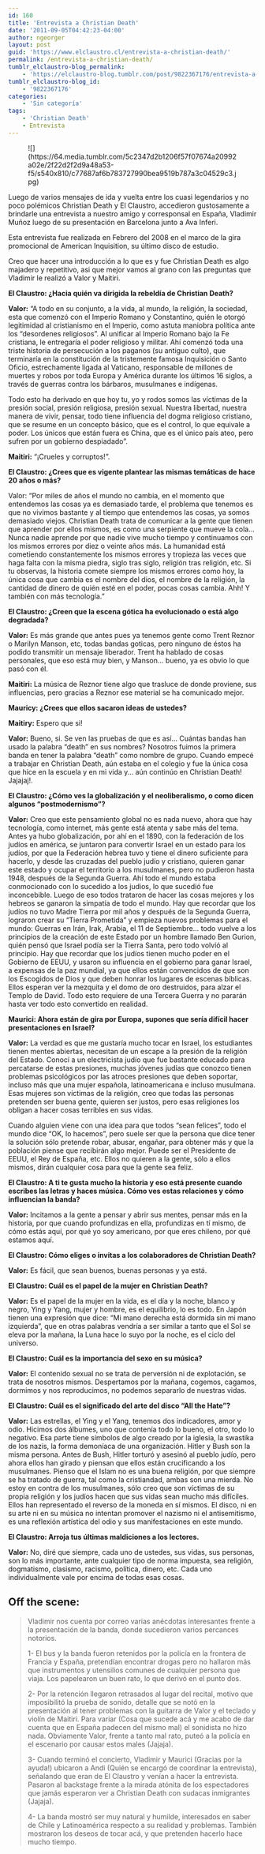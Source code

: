 ```yaml
---
id: 160
title: 'Entrevista a Christian Death'
date: '2011-09-05T04:42:23-04:00'
author: ngeorger
layout: post
guid: 'https://www.elclaustro.cl/entrevista-a-christian-death/'
permalink: /entrevista-a-christian-death/
tumblr_elclaustro-blog_permalink:
    - 'https://elclaustro-blog.tumblr.com/post/9822367176/entrevista-a-christian-death'
tumblr_elclaustro-blog_id:
    - '9822367176'
categories:
    - 'Sin categoría'
tags:
    - 'Christian Death'
    - Entrevista
---
```


<figure class="tmblr-full" data-orig-height="333" data-orig-width="500">![](https://64.media.tumblr.com/5c2347d2b1206f57f07674a20992a02e/2f22d2f2d9a48a53-f5/s540x810/c77687af6b783727990bea9519b787a3c04529c3.jpg)</figure>

Luego de varios mensajes de ida y vuelta entre los cuasi legendarios y no poco polémicos Christian Death y El Claustro, accedieron gustosamente a brindarle una entrevista a nuestro amigo y corresponsal en España, Vladimir Muñoz luego de su presentación en Barcelona junto a Ava Inferi.

Esta entrevista fue realizada en Febrero del 2008 en el marco de la gira promocional de American Inquisition, su último disco de estudio.

Creo que hacer una introducción a lo que es y fue Christian Death es algo majadero y repetitivo, asi que mejor vamos al grano con las preguntas que Vladimir le realizó a Valor y Maitiri.

**El Claustro: ¿Hacia quién va dirigida la rebeldía de Christian Death?**

**Valor:** “A todo en su conjunto, a la vida, al mundo, la religión, la sociedad, esta que comenzó con el Imperio Romano y Constantino, quién le otorgó legitimidad al cristianismo en el Imperio, como astuta maniobra política ante los “desordenes religiosos”. Al unificar al Imperio Romano bajo la Fe cristiana, le entregaría el poder religioso y militar. Ahí comenzó toda una triste historia de persecución a los paganos (su antiguo culto), que terminaría en la constitución de la tristemente famosa Inquisición o Santo Oficio, estrechamente ligada al Vaticano, responsable de millones de muertes y robos por toda Europa y América durante los últimos 16 siglos, a través de guerras contra los bárbaros, musulmanes e indígenas.

Todo esto ha derivado en que hoy tu, yo y rodos somos las víctimas de la presión social, presión religiosa, presión sexual. Nuestra libertad, nuestra manera de vivir, pensar, todo tiene influencia del dogma religioso cristiano, que se resume en un concepto básico, que es el control, lo que equivale a poder. Los únicos que están fuera es China, que es el único país ateo, pero sufren por un gobierno despiadado”.

**Maitiri:** “¡Crueles y corruptos!”.

**El Claustro: ¿Crees que es vigente plantear las mismas temáticas de hace 20 años o más?**

Valor: “Por miles de años el mundo no cambia, en el momento que entendemos las cosas ya es demasiado tarde, el problema que tenemos es que no vivimos bastante y al tiempo que entendemos las cosas, ya somos demasiado viejos. Christian Death trata de comunicar a la gente que tienen que aprender por ellos mismos, es como una serpiente que mueve la cola… Nunca nadie aprende por que nadie vive mucho tiempo y continuamos con los mismos errores por diez o veinte años más. La humanidad está cometiendo constantemente los mismos errores y tropieza las veces que haga falta con la misma piedra, siglo tras siglo, religión tras religión, etc. Si tu observas, la historia comete siempre los mismos errores como hoy, la única cosa que cambia es el nombre del dios, el nombre de la religión, la cantidad de dinero de quién esté en el poder, pocas cosas cambia. Ahh! Y también con más tecnología.”

**El Claustro: ¿Creen que la escena gótica ha evolucionado o está algo degradada?**

**Valor:** Es más grande que antes pues ya tenemos gente como Trent Reznor o Marilyn Manson, etc, todas bandas goticas, pero ninguno de éstos ha podido transmitir un mensaje liberador. Trent ha hablado de cosas personales, que eso está muy bien, y Manson… bueno, ya es obvio lo que pasó con él.

**Maitiri:** La música de Reznor tiene algo que trasluce de donde proviene, sus influencias, pero gracias a Reznor ese material se ha comunicado mejor.

**Mauricy: ¿Crees que ellos sacaron ideas de ustedes?**

**Maitiry:** Espero que si!

**Valor:** Bueno, si. Se ven las pruebas de que es así… Cuántas bandas han usado la palabra “death” en sus nombres? Nosotros fuimos la primera banda en tener la palabra “death” como nombre de grupo. Cuando empecé a trabajar en Christian Death, aún estaba en el colegio y fue la única cosa que hice en la escuela y en mi vida y… aún continúo en Christian Death! Jajajaj!.

**El Claustro: ¿Cómo ves la globalización y el neoliberalismo, o como dicen algunos “postmodernismo”?**

**Valor:** Creo que este pensamiento global no es nada nuevo, ahora que hay tecnología, como internet, más gente está atenta y sabe más del tema. Antes ya hubo globalización, por ahí en el 1890, con la federación de los judíos en américa, se juntaron para convertir Israel en un estado para los judíos, por que la Federación hebrea tuvo y tiene el dinero suficiente para hacerlo, y desde las cruzadas del pueblo judío y cristiano, quieren ganar este estado y ocupar el territorio a los musulmanes, pero no pudieron hasta 1948, después de la Segunda Guerra. Ahí todo el mundo estaba conmocionado con lo sucedido a los judios, lo que sucedió fue inconcebible. Luego de eso todos trataron de hacer las cosas mejores y los hebreos se ganaron la simpatía de todo el mundo. Hay que recordar que los judíos no tuvo Madre Tierra por mil años y después de la Segunda Guerra, lograron crear su “Tierra Prometida” y empieza nuevos problemas para el mundo: Guerras en Irán, Irak, Arabia, el 11 de Septiembre… todo vuelve a los principios de la creación de este Estado por un hombre llamado Ben Gurion, quién pensó que Israel podía ser la Tierra Santa, pero todo volvió al principio. Hay que recordar que los judíos tienen mucho poder en el Gobierno de EEUU, y usaron su influencia en el gobierno para ganar Israel, a expensas de la paz mundial, ya que ellos están convencidos de que son los Escogidos de Dios y que deben honrar los lugares de escenas bíblicas. Ellos esperan ver la mezquita y el domo de oro destruidos, para alzar el Templo de David. Todo esto requiere de una Tercera Guerra y no pararán hasta ver todo esto convertido en realidad.

**Maurici: Ahora están de gira por Europa, supones que sería difícil hacer presentaciones en Israel?**

**Valor:** La verdad es que me gustaría mucho tocar en Israel, los estudiantes tienen mentes abiertas, necesitan de un escape a la presión de la religión del Estado. Conocí a un electricista judío que fue bastante educado para percatarse de estas presiones, muchas jóvenes judías que conozco tienen problemas psicológicos por las atroces presiones que deben soportar, incluso más que una mujer española, latinoamericana e incluso musulmana. Esas mujeres son víctimas de la religión, creo que todas las personas pretenden ser buena gente, quieren ser justos, pero esas religiones los obligan a hacer cosas terribles en sus vidas.

Cuando alguien viene con una idea para que todos “sean felices”, todo el mundo dice “OK, lo hacemos”, pero suele ser que la persona que dice tener la solución sólo pretende robar, abusar, engañar, para obtener más y que la población piense que recibirán algo mejor. Puede ser el Presidente de EEUU, el Rey de España, etc. Ellos no quieren a la gente, sólo a ellos mismos, dirán cualquier cosa para que la gente sea feliz.

**El Claustro: A ti te gusta mucho la historia y eso está presente cuando escribes las letras y haces música. Cómo ves estas relaciones y cómo influencian la banda?**

**Valor:** Incitamos a la gente a pensar y abrir sus mentes, pensar más en la historia, por que cuando profundizas en ella, profundizas en tí mismo, de cómo estás aquí, por qué yo soy americano, por que eres chileno, por qué estamos aquí.

**El Claustro: Cómo eliges o invitas a los colaboradores de Christian Death?**

**Valor:** Es fácil, que sean buenos, buenas personas y ya está.

**El Claustro: Cuál es el papel de la mujer en Christian Death?**

**Valor:** Es el papel de la mujer en la vida, es el día y la noche, blanco y negro, Ying y Yang, mujer y hombre, es el equilibrio, lo es todo. En Japón tienen una expresión que dice: “Mi mano derecha está dormida sin mi mano izquierda”, que en otras palabras vendría a ser similar a tanto que el Sol se eleva por la mañana, la Luna hace lo suyo por la noche, es el ciclo del universo.

**El Claustro: Cuál es la importancia del sexo en su música?**

**Valor:** El contenido sexual no se trata de perversión ni de explotación, se trata de nosotros mismos. Despertamos por la mañana, cogemos, cagamos, dormimos y nos reproducimos, no podemos separarlo de nuestras vidas.

**El Claustro: Cuál es el significado del arte del disco “All the Hate”?**

**Valor:** Las estrellas, el Ying y el Yang, tenemos dos indicadores, amor y odio. Hicimos dos álbumes, uno que contenía todo lo bueno, el otro, todo lo negativo. Esa parte tiene símbolos de algo creado por la iglesia, la swastika de los nazis, la forma demoníaca de una organización. Hitler y Bush son la misma persona. Antes de Bush, Hitler torturó y asesinó al pueblo judío, pero ahora ellos han girado y piensan que ellos están crucificando a los musulmanes. Pienso que el Islam no es una buena religión, por que siempre se ha tratado de guerra, tal como la cristiandad, ambas son una mierda. No estoy en contra de los musulmanes, sólo creo que son víctimas de su propia religión y los judíos hacen que sus vidas sean mucho más difíciles. Ellos han representado el reverso de la moneda en sí mismos. El disco, ni en su arte ni en su música no intentan promover el nazismo ni el antisemitismo, es una reflexión artística del odio y sus manifestaciones en este mundo.

**El Claustro: Arroja tus últimas maldiciones a los lectores.**

**Valor:** No, diré que siempre, cada uno de ustedes, sus vidas, sus personas, son lo más importante, ante cualquier tipo de norma impuesta, sea religión, dogmatismo, clasismo, racismo, política, dinero, etc. Cada uno individualmente vale por encima de todas esas cosas.

## **Off the scene:**

> Vladimir nos cuenta por correo varias anécdotas interesantes frente a la presentación de la banda, donde sucedieron varios percances notorios.
> 
> 1- El bus y la banda fueron retenidos por la policía en la frontera de Francia y España, pretendían encontrar drogas pero no hallaron más que instrumentos y utensilios comunes de cualquier persona que viaja. Los papelearon un buen rato, lo que derivó en el punto dos.
> 
> 2- Por la retención llegaron retrasados al lugar del recital, motivo que imposibilitó la prueba de sonido, detalle que se notó en la presentación al tener problemas con la guitarra de Valor y el teclado y violín de Maitiri. Para variar (Cosa que sucede acá y me acabo de dar cuenta que en España padecen del mismo mal) el sonidista no hizo nada. Obviamente Valor, frente a tanto mal rato, puteó a la policía en el escenario por causar estos males (Jajaja).
> 
> 3- Cuando terminó el concierto, Vladimir y Maurici (Gracias por la ayuda!) ubicaron a Andi (Quién se encargó de coordinar la entrevista), señalando que eran de El Claustro y venían a hacer la entrevista. Pasaron al backstage frente a la mirada atónita de los espectadores que jamás esperaron ver a Christian Death con sudacas inmigrantes (Jajaja).
> 
> 4- La banda mostró ser muy natural y humilde, interesados en saber de Chile y Latinoamérica respecto a su realidad y problemas. También mostraron los deseos de tocar acá, y que pretenden hacerlo hace mucho tiempo.